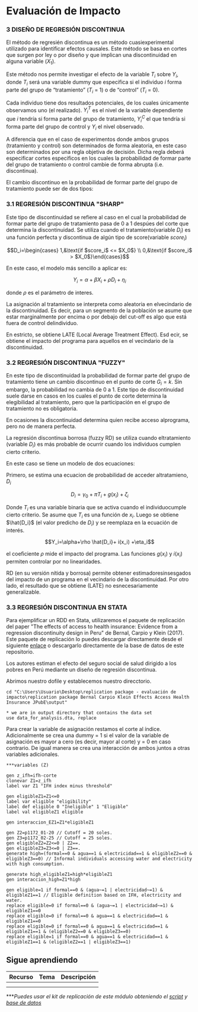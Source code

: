 #  Evaluación de Impacto

### 3 DISEÑO DE REGRESIÓN DISCONTINUA

El método de regresién discontinua es un método cuasiexperimental utilizado para identificar efectos causales. Este método se basa en cortes que surgen por ley o por diseño y que implican una discontinuidad en alguna variable $(X_1)$.

Este método nos permite investigar el efecto de la variable $T_i$ sobre $Y_i$, donde $T_i$ será una variable dummy que especifica si el individuo $i$ forma parte del grupo de “tratamiento” ($T_i$ = 1) o de “control” ($T_i$ = 0).

Cada individuo tiene dos resultados potenciales, de los cuales únicamente observamos uno (el realizado). $Y^T_i$ es el nivel de la variable dependiente que $i$ tendría si forma parte del grupo de tratamiento, $Y^C_i$ el que tendría si forma parte del grupo de control y $Y_i$ el nivel observado.

A diferencia que en el caso de experimentos donde ambos grupos (tratamiento y control) son determinados de forma aleatoria, en este caso son determinados por una regla objetiva de decisión. Dicha regla deberá especificar cortes especificos en los cuales la probabilidad de formar parte del grupo de tratamiento o control cambie de forma abrupta (i.e. discontinua).

El cambio discontinuo en la probabilidad de formar parte del grupo de tratamiento puede ser de dos tipos:

### 3.1 REGRESIÓN DISCONTINUA "SHARP"

Este tipo de discontinuidad se refiere al caso en el cual la probabilidad de formar parte del grupo de tratamiento pasa de 0 a 1 despúes del corte que determina la discontinuidad. Se utiliza cuando el tratamiento(variable $D_i$) es una función perfecta y discontinua de algún tipo de score(variable $score_i$)

$$D_i=\begin{cases} 1,&\text{if $score_i$ <= $X_0$} \\ 
0,&\text{if $score_i$ > $X_0$}\end{cases}$$

En este caso, el modelo más sencillo a aplicar es:

$$Y_i=\alpha+\beta X_i+\rho D_i+ \eta_i$$

donde $\rho$ es el parámetro de interes. 

La asignación al tratamiento se interpreta como aleatoria en elvecindario de la discontinuidad. Es decir, para un segmento de la población se asume que estar marginalmente por encima o por debajo del cut-off es algo que está fuera de control delindividuo. 

En estricto, se obtiene LATE (Local Average Treatment Effect). Esd ecir, se obtiene el impacto del programa para aquellos en el vecindario de la discontinuidad. 


### 3.2 REGRESIÓN DISCONTINUA "FUZZY"

En este tipo de discontinuidad la probabilidad de formar parte del grupo de tratamiento tiene un cambio discontinuo en el punto de corte $G_i = k$. Sin embargo, la probabilidad no cambia de 0 a 1. Este tipo de discontinuidad suele darse en casos en los cuales el punto de corte determina la elegibilidad al tratamiento, pero que la participación en el grupo de tratamiento no es obligatoria.

En ocasiones la discontinuidad determina quien recibe acceso alprograma, pero no de manera perfecta.

La regresión discontinua borrosa (fuzzy RD) se utiliza cuando eltratamiento (variable $D_i$) es más probable de ocurrir cuando los individuos cumplen cierto criterio.

En este caso se tiene un modelo de dos ecuaciones:

Primero, se estima una ecuacion de probabilidad de acceder altratamieno, $D_i$

$$D_i=\gamma_0+\pi T_i+g(x_i)+ \zeta_i$$

Donde $T_i$ es una variable binaria que se activa cuando el individuocumple cierto criterio. Se asume que $T_i$ es una función de $x_i$. Luego se obtiene $\hat{D_i}$ (el valor predicho de $D_i$) y se reemplaza en la ecuación de interés.

$$Y_i=\alpha+\rho \hat{D_i}+ i(x_i) +\eta_i$$

el coeﬁciente $\rho$ mide el impacto del programa. Las funciones $g(x_i)$ y $i(x_i)$ permiten controlar por no linearidades.

RD (en su versión nítida y borrosa) permite obtener estimadoresinsesgados del impacto de un programa en el vecindario de la discontinuidad. Por otro lado, el resultado que se obtiene (LATE) no esnecesariamente generalizable.

### 3.3 REGRESIÓN DISCONTINUA EN STATA

Para ejemplificar un RDD en Stata, utilizaremos el paquete de replicación del paper "The effects of access to health insurance: Evidence from a regression discontinuity design in Peru" de Bernal, Carpio y Klein (2017). Este paquete de replicación lo puedes descargar directamente desde el siguiente [enlace](https://www.sciencedirect.com/science/article/pii/S0047272717301299#ec0010 "enlace") o descargarlo directamente de la base de datos de este repositorio. 

Los autores estiman el efecto del seguro social de salud dirigido a los pobres en Perú mediante un diseño de regresión discontinua. 

Abrimos nuestro dofile y establecemos nuestro direcctorio.


```
cd "C:\Users\Usuario\Desktop\replication package - evaluación de impacto\replication package Bernal Carpio Klein Effects Access Health Insurance JPubE\output"

* we are in output directory that contains the data set
use data_for_analysis.dta, replace
```

Para crear la variable de asignación restamos el corte al índice. Adicionalmente se crea una dummy = 1 si el valor de la variable de asignación es mayor a cero (es decir, mayor al corte) y = 0 en caso contrario. De igual manera se crea una interacción de ambos juntos a otras variables adicionales.

```
***variables (Z)

gen z_ifh=ifh-corte
clonevar Z1=z_ifh
label var Z1 "IFH index minus threshold"

gen eligibleZ1=Z1<=0 
label var eligible "eligibility"
label def eligible 0 "Ineligible" 1 "Eligible"
label val eligibleZ1 eligible

gen interaccion_EZ1=Z1*eligibleZ1

gen Z2=p1172_01-20 // Cutoff = 20 soles.
gen Z3=p1172_02-25 // Cutoff = 25 soles.
gen eligibleZ2=Z2<=0 | Z2==.
gen eligibleZ3=Z3<=0 | Z3==.
generate high=(formal==0 & agua==1 & electricidad==1 & eligibleZ2==0 & eligibleZ3==0) // Informal individuals accessing water and electricity with high consumption.

generate high_eligibleZ1=high*eligibleZ1
gen interaccion_high=Z1*high

gen eligible=1 if formal==0 & (agua~=1 | electricidad~=1) & eligibleZ1==1 // Eligible definition based on IFH, electricity and water.
replace eligible=0 if formal==0 & (agua~=1 | electricidad~=1) & eligibleZ1==0
replace eligible=0 if formal==0 & agua==1 & electricidad==1 & eligibleZ1==0
replace eligible=0 if formal==0 & agua==1 & electricidad==1 & eligibleZ1==1 & (eligibleZ2==0 & eligibleZ3==0)
replace eligible=1 if formal==0 & agua==1 & electricidad==1 & eligibleZ1==1 & (eligibleZ2==1 | eligibleZ3==1)
```





## Sigue aprendiendo
| Recurso  | Tema | Descripción |
| ------------- |:-------------:|:-------------:|
|               |        |         |
|               |        |         |


****Puedes usar el kit de replicación de este módulo obteniendo el [script](https://github.com/Gladys91/Proyecto_STATA/blob/main/_An%C3%A1lisis/Scripts/Conceptos%20b%C3%A1sicos/5_Importar_datos.do "script") y [base de datos](https://github.com/Gladys91/Proyecto_STATA/tree/main/_An%C3%A1lisis/Data "base de datos")* 
